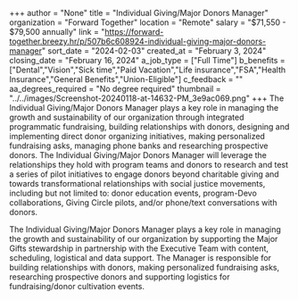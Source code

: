 +++
author = "None"
title = "Individual Giving/Major Donors Manager"
organization = "Forward Together"
location = "Remote"
salary = "$71,550 - $79,500 annually"
link = "https://forward-together.breezy.hr/p/507b6c608924-individual-giving-major-donors-manager"
sort_date = "2024-02-03"
created_at = "February 3, 2024"
closing_date = "February 16, 2024"
a_job_type = ["Full Time"]
b_benefits = ["Dental","Vision","Sick time","Paid Vacation","Life insurance","FSA","Health Insurance","General Benefits","Union-Eligible"]
c_feedback = ""
aa_degrees_required = "No degree required"
thumbnail = "../../images/Screenshot-20240118-at-14632-PM_3e9ac069.png"
+++
The Individual Giving/Major Donors Manager plays a key role in managing the growth and sustainability of our organization through integrated programmatic fundraising, building relationships with donors, designing and implementing direct donor organizing initiatives, making personalized fundraising asks, managing phone banks and researching prospective donors. The Individual Giving/Major Donors Manager will leverage the relationships they hold with program teams and donors to research and test a series of pilot initiatives to engage donors beyond charitable giving and towards transformational relationships with social justice movements, including but not limited to: donor education events, program-Devo collaborations, Giving Circle pilots, and/or phone/text conversations with donors.

The Individual Giving/Major Donors Manager plays a key role in managing the growth and sustainability of our organization by supporting the Major Gifts stewardship in partnership with the Executive Team with content, scheduling, logistical and data support. The Manager is responsible for building relationships with donors, making personalized fundraising asks, researching prospective donors and supporting logistics for fundraising/donor cultivation events.